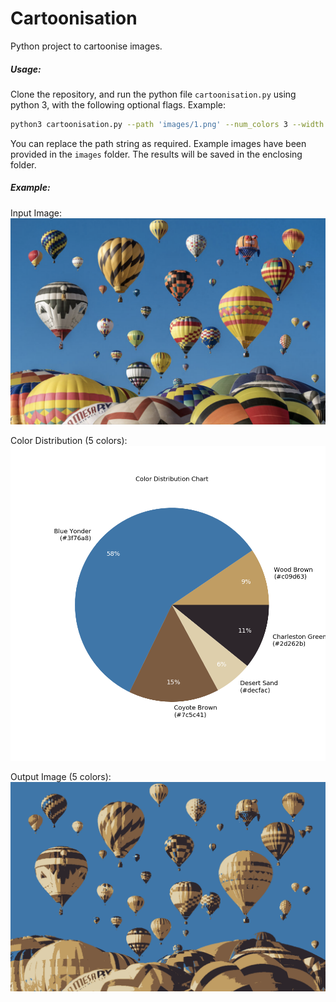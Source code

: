 # Cartoonisation
Python project to cartoonise images.

##### Usage:
Clone the repository, and run the python file `cartoonisation.py` using python 3, with the following optional flags. Example:
```sh
python3 cartoonisation.py --path 'images/1.png' --num_colors 3 --width 1200 --height 800
```
You can replace the path string as required. 
Example images have been provided in the `images` folder. The results will be saved in the enclosing folder.

##### Example:
Input Image:
![](images/1.png)

Color Distribution (5 colors):
![](color_distribution.png)

Output Image (5 colors):
![](cartoonised_image.png)






